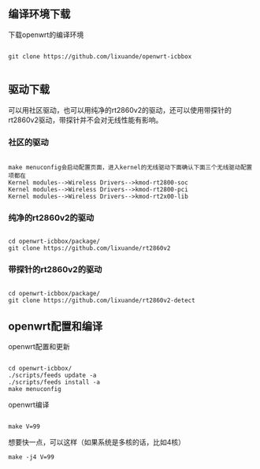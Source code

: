 ## 编译环境下载

下载openwrt的编译环境

```

git clone https://github.com/lixuande/openwrt-icbbox


```

## 驱动下载

可以用社区驱动，也可以用纯净的rt2860v2的驱动，还可以使用带探针的rt2860v2驱动，带探针并不会对无线性能有影响。

### 社区的驱动

```

make menuconfig会启动配置页面，进入kernel的无线驱动下面确认下面三个无线驱动配置项都在
Kernel modules-->Wireless Drivers-->kmod-rt2800-soc
Kernel modules-->Wireless Drivers-->kmod-rt2800-pci
Kernel modules-->Wireless Drivers-->kmod-rt2x00-lib

```

### 纯净的rt2860v2的驱动

```

cd openwrt-icbbox/package/
git clone https://github.com/lixuande/rt2860v2

```

### 带探针的rt2860v2的驱动

```

cd openwrt-icbbox/package/
git clone https://github.com/lixuande/rt2860v2-detect

```
  
## openwrt配置和编译

openwrt配置和更新

```

cd openwrt-icbbox/
./scripts/feeds update -a
./scripts/feeds install -a
make menuconfig

```

openwrt编译

```

make V=99

```
想要快一点，可以这样（如果系统是多核的话，比如4核）

```
make -j4 V=99

```


